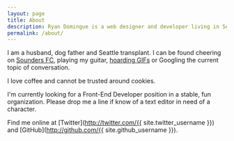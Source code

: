 ```yaml
---
layout: page
title: About
description: Ryan Domingue is a web designer and developer living in Seattle, Washington
permalink: /about/
---
```


I am a husband, dog father and Seattle transplant. I can be found cheering on [Sounders FC](http://soundersfc.com), playing my guitar, [hoarding GIFs](http://jif.io) or Googling the current topic of conversation.

I love coffee and cannot be trusted around cookies.

I'm currently looking for a Front-End Developer position in a stable, fun organization. Please drop me a line if know of a text editor in need of a character.

Find me online at [Twitter](http://twitter.com/{{ site.twitter_username }}) and [GitHub](http://github.com/{{ site.github_username }}).
